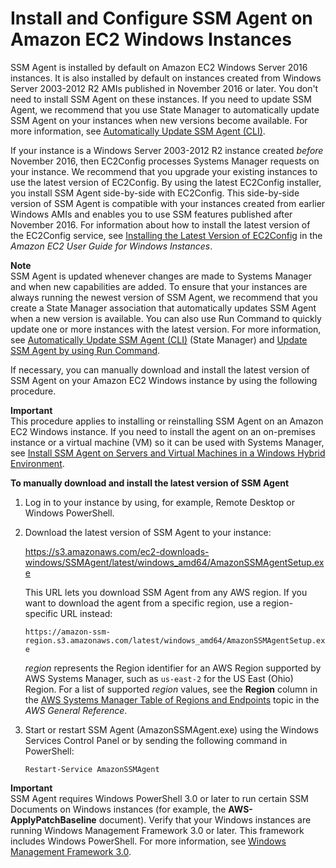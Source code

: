 # Install and Configure SSM Agent on Amazon EC2 Windows Instances<a name="sysman-install-win"></a>

SSM Agent is installed by default on Amazon EC2 Windows Server 2016 instances\. It is also installed by default on instances created from Windows Server 2003\-2012 R2 AMIs published in November 2016 or later\. You don't need to install SSM Agent on these instances\. If you need to update SSM Agent, we recommend that you use State Manager to automatically update SSM Agent on your instances when new versions become available\. For more information, see [Automatically Update SSM Agent \(CLI\)](sysman-state-cli.md)\.

If your instance is a Windows Server 2003\-2012 R2 instance created *before* November 2016, then EC2Config processes Systems Manager requests on your instance\. We recommend that you upgrade your existing instances to use the latest version of EC2Config\. By using the latest EC2Config installer, you install SSM Agent side\-by\-side with EC2Config\. This side\-by\-side version of SSM Agent is compatible with your instances created from earlier Windows AMIs and enables you to use SSM features published after November 2016\. For information about how to install the latest version of the EC2Config service, see [Installing the Latest Version of EC2Config](https://docs.aws.amazon.com/AWSEC2/latest/WindowsGuide/UsingConfig_Install.html) in the *Amazon EC2 User Guide for Windows Instances*\.

**Note**  
SSM Agent is updated whenever changes are made to Systems Manager and when new capabilities are added\. To ensure that your instances are always running the newest version of SSM Agent, we recommend that you create a State Manager association that automatically updates SSM Agent when a new version is available\. You can also use Run Command to quickly update one or more instances with the latest version\. For more information, see [Automatically Update SSM Agent \(CLI\)](sysman-state-cli.md) \(State Manager\) and [Update SSM Agent by using Run Command](rc-console.md#rc-console-agentexample)\.

If necessary, you can manually download and install the latest version of SSM Agent on your Amazon EC2 Windows instance by using the following procedure\.

**Important**  
This procedure applies to installing or reinstalling SSM Agent on an Amazon EC2 Windows instance\. If you need to install the agent on an on\-premises instance or a virtual machine \(VM\) so it can be used with Systems Manager, see [Install SSM Agent on Servers and Virtual Machines in a Windows Hybrid Environment](sysman-install-managed-win.md)\.

**To manually download and install the latest version of SSM Agent**

1. Log in to your instance by using, for example, Remote Desktop or Windows PowerShell\.

1. Download the latest version of SSM Agent to your instance:

   [https://s3\.amazonaws\.com/ec2\-downloads\-windows/SSMAgent/latest/windows\_amd64/AmazonSSMAgentSetup\.exe](https://s3.amazonaws.com/ec2-downloads-windows/SSMAgent/latest/windows_amd64/AmazonSSMAgentSetup.exe)

   This URL lets you download SSM Agent from any AWS region\. If you want to download the agent from a specific region, use a region\-specific URL instead:

   `https://amazon-ssm-region.s3.amazonaws.com/latest/windows_amd64/AmazonSSMAgentSetup.exe`

   *region* represents the Region identifier for an AWS Region supported by AWS Systems Manager, such as `us-east-2` for the US East \(Ohio\) Region\. For a list of supported *region* values, see the **Region** column in the [AWS Systems Manager Table of Regions and Endpoints](https://docs.aws.amazon.com/general/latest/gr/rande.html#ssm_region) topic in the *AWS General Reference*\.

1. Start or restart SSM Agent \(AmazonSSMAgent\.exe\) using the Windows Services Control Panel or by sending the following command in PowerShell: 

   ```
   Restart-Service AmazonSSMAgent
   ```

**Important**  
SSM Agent requires Windows PowerShell 3\.0 or later to run certain SSM Documents on Windows instances \(for example, the **AWS\-ApplyPatchBaseline** document\)\. Verify that your Windows instances are running Windows Management Framework 3\.0 or later\. This framework includes Windows PowerShell\. For more information, see [Windows Management Framework 3\.0](https://www.microsoft.com/en-us/download/details.aspx?id=34595&751be11f-ede8-5a0c-058c-2ee190a24fa6=True)\.